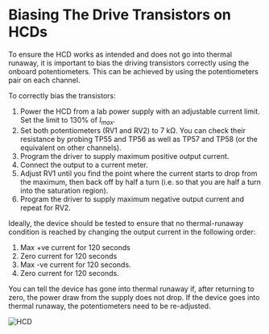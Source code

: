 # Biasing The Drive Transistors on HCDs

To ensure the HCD works as intended and does not go into thermal runaway, it is important to bias the driving transistors correctly using the onboard potentiometers. This can be achieved by using the potentiometers pair on each channel.

To correctly bias the transistors:

1. Power the HCD from a lab power supply with an adjustable current limit. Set the limit to 130% of $I_{max}$.
2. Set both potentiometers (RV1 and RV2) to 7 kΩ. You can check their resistance by probing TP55 and TP56 as well as TP57 and TP58 (or the equivalent on other channels).
3. Program the driver to supply maximum positive output current.
4. Connect the output to a current meter.
5. Adjust RV1 until you find the point where the current starts to drop from the maximum, then back off by half a turn (i.e. so that you are half a turn into the saturation region).
6. Program the driver to supply maximum negative output current and repeat for RV2.

Ideally, the device should be tested to ensure that no thermal-runaway condition is reached by changing the output current in the following order:

1. Max +ve current for 120 seconds
2. Zero current for 120 seconds
3. Max -ve current for 120 seconds.
4. Zero current for 120 seconds.

You can tell the device has gone into thermal runaway if, after returning to zero, the power draw from the supply does not drop. If the device goes into thermal runaway, the potentiometers need to be re-adjusted.

![HCD](https://user-images.githubusercontent.com/9080690/171412109-9b3f6b2f-e24a-48ad-bf1f-23179c95c366.svg)
